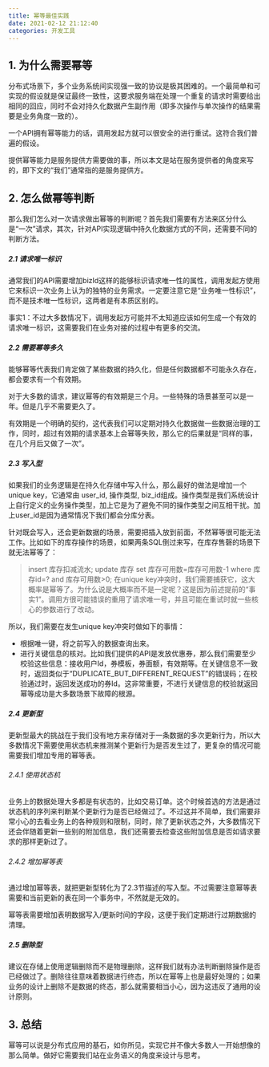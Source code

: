 ```yaml
---
title: 幂等最佳实践
date: 2021-02-12 21:12:40
categories: 开发工具
---
```

## 1. 为什么需要幂等
分布式场景下，多个业务系统间实现强一致的协议是极其困难的。一个最简单和可实现的假设就是保证最终一致性，这要求服务端在处理一个重复的请求时需要给出相同的回应，同时不会对持久化数据产生副作用（即多次操作与单次操作的结果需要是业务角度一致的）。

一个API拥有幂等能力的话，调用发起方就可以很安全的进行重试。这符合我们普遍的假设。

提供幂等能力是服务提供方需要做的事，所以本文是站在服务提供者的角度来写的，即下文的“我们”通常指的是服务提供方。

## 2. 怎么做幂等判断
那么我们怎么对一次请求做出幂等的判断呢？首先我们需要有方法来区分什么是“一次”请求，其次，针对API实现逻辑中持久化数据方式的不同，还需要不同的判断方法。

##### 2.1 请求唯一标识
通常我们的API需要增加bizId这样的能够标识请求唯一性的属性，调用发起方使用它来标识一次业务上认为的独特的业务需求。一定要注意它是“业务唯一性标识”，而不是技术唯一性标识，这两者是有本质区别的。

事实1：不过大多数情况下，调用发起方可能并不太知道应该如何生成一个有效的请求唯一标识，这需要我们在业务对接的过程中有更多的交流。

##### 2.2 需要幂等多久
能够幂等代表我们肯定做了某些数据的持久化，但是任何数据都不可能永久存在，都会要求有一个有效期。

对于大多数的请求，建议幂等的有效期是三个月。一些特殊的场景甚至可以是一年。但是几乎不需要更久了。

有效期是一个明确的契约，这代表我们可以定期对持久化数据做一些数据治理的工作，同时，超过有效期的请求基本上会幂等失败，那么它的后果就是“同样的事，在几个月后又做了一次”。

##### 2.3 写入型
如果我们的业务逻辑是在持久化存储中写入什么，那么最好的做法是增加一个unique key，它通常由 user_id, 操作类型, biz_id组成。操作类型是我们系统设计上自行定义的业务操作类型，加上它是为了避免不同的操作类型之间互相干扰。加上user_id是因为通常情况下我们都会分库分表。

针对既会写入，还会更新数据的场景，需要把插入放到前面，不然幂等很可能无法工作。比如如下的库存操作的场景，如果两条SQL倒过来写，在库存售磬的场景下就无法幂等了：

>insert 库存扣减流水;
update 库存 set 库存可用数=库存可用数-1 where 库存id=? and 库存可用数>0;
在unique key冲突时，我们需要捕获它，这大概率是幂等了。为什么说是大概率而不是一定呢？这是因为前述提前的“事实1”。调用方很可能错误的重用了请求唯一号，并且可能在重试时就一些核心的参数进行了改动。

所以，我们需要在发生unique key冲突时做如下的事情：

- 根据唯一键，将之前写入的数据查询出来。
- 进行关键信息的核对。比如我们提供的API是发放优惠券，那么我们需要至少校验这些信息：接收用户Id，券模板，券面额，有效期等。在关键信息不一致时，返回类似于“DUPLICATE_BUT_DIFFERENT_REQUEST”的错误码；在校验通过时，返回发送成功的券Id。这非常重要，不进行关键信息的校验就返回幂等成功是大多数场景下故障的根源。
##### 2.4 更新型
更新型最大的挑战在于我们没有地方来存储对于一条数据的多次更新行为，所以大多数情况下需要使用状态机来推测某个更新行为是否发生过了，更复杂的情况可能需要我们增加专用的幂等表。

###### 2.4.1 使用状态机
业务上的数据处理大多都是有状态的，比如交易订单。这个时候首选的方法是通过状态机的序列来判断某个更新行为是否已经做过了。不过这并不简单，我们需要非常小心的去看业务上的各种规则和限制，同时，除了更新状态之外，大多数情况下还会伴随着更新一些别的附加信息，我们还需要去检查这些附加信息是否如请求要求的那样更新过了。

###### 2.4.2 增加幂等表
通过增加幂等表，就把更新型转化为了2.3节描述的写入型。不过需要注意幂等表需要和当前更新的表在同一个事务中，不然就是无效的。

幂等表需要增加表明数据写入/更新时间的字段，这便于我们定期进行过期数据的清理。

##### 2.5 删除型
建议在存储上使用逻辑删除而不是物理删除，这样我们就有办法判断删除操作是否已经做过了。删除往往意味着数据进行终态，所以在幂等上也是最好处理的；如果业务的设计上删除不是数据的终态，那么就需要相当小心，因为这违反了通用的设计原则。

## 3. 总结
幂等可以说是分布式应用的基石，如你所见，实现它并不像大多数人一开始想像的那么简单。做好它需要我们站在业务语义的角度来设计与思考。